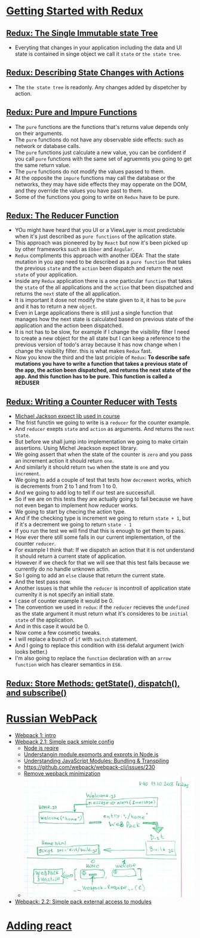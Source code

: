 # [Getting Started with Redux](https://egghead.io/courses/getting-started-with-redux)
## [Redux: The Single Immutable state Tree](https://egghead.io/lessons/react-redux-the-single-immutable-state-tree)
- Everyting that changes in your application including the data and UI state is contained in singe object we call it `state` or `the state tree`.
## [Redux: Describing State Changes with Actions](https://egghead.io/lessons/react-redux-describing-state-changes-with-actions)
- The `the state tree` is readonly. Any changes added by dispetcher by action.
## [Redux: Pure and Impure Functions](https://egghead.io/lessons/react-redux-pure-and-impure-functions)
- The `pure` functions are the functions that's returns value depends only on their arguments.
- The `pure` functions do not have any observable side effects: such as network or database calls.
- The `pure` functions just calculate a new value, you can be confident if you call `pure` functions with the same set of agruemnts you going to get the same return value.
- The `pure` functions do not modify the values passed to them.
- At the opposite the `impure` functions may call the database or the networks, they may have side effects they may opperate on the DOM, and they override the values you have past to them.
- Some of the functions you going to write on `Redux` have to be pure.
## [Redux: The Reducer Function](https://egghead.io/lessons/react-redux-the-reducer-function)
- YOu might have heard that you UI or a ViewLayer is most predictable when it's just described as `pure functions` of the aplication state.
- This approach was pioneered by by `React` but now it's been picked up by other frameworks such as `Ebber` and `Angular`.
- `Redux` compliments this approach with another IDEA: That the state mutation in you app need to be described as a `pure function` that takes the previous `state` and the `action` been dispatch and return the next `state` of your application.
- Inside any `Redux` application there is a one particular `function` that takes the `state` of the all applications and the `action` that been dispatched and returns the `next` state of the all application.
- It is important it dose not modify the state given to it, it has to be `pure` and it has to return a new `object`.
- Even in Large applications there is still just a single function that manages how the next state is calculated based on previous state of the application and the action been dispatched.
- It is not has to be slow, for example if I change the visibility filter I need to create a new object for the all state but I can keep a reference to the previous version of todo's array because it has now change when I change the visibility filter. this is what makes `Redux` fast.
- Now you know the third and the last priciple of `Redux`: **To describe safe mutations you have to write a function that takes a previous state of the app, the action been dispatched, and returns the next state of the app. And this function has to be pure. This function is called a REDUSER**

## [Redux: Writing a Counter Reducer with Tests](https://egghead.io/lessons/react-redux-writing-a-counter-reducer-with-tests)
- [Michael Jackson expect lib used in course](https://github.com/mjackson/expect)
- The frist functin we going to write is a `reducer` for the counter example.
- And `reducer` exepts `state` and `action` as arguments. And returns the `next state`.
- But before we shall jump into implementation we going to make cirtain assertions. Using Michel Jeackson expect library.
- We going assert that when the state of the counter is `zero` and you pass an increment action it should return `one`.
- And similarly it should return `two` when the state is `one` and you `increment`.
- We going to add a couple of test that tests how `decrement` works, which is decrements from 2 to 1 and from 1 to 0.
- And we going to add log to tell if our test are successfull.
- So if we are on this tests they are actually going to fail because we have not even began to implement how reducer works.
- We going to start by checing the action type.
- And if the checking type is increment we going to return `state + 1`, but if it's a decrement we going to return `state - 1`
- If you run the test we will find that this is enough to get them to pass.
- How ever there still some falls in our current implementation, of the counter `reducer`.
- For example I think that: If we dispatch an action that it is not understand it should return a current state of application. 
- However if we check for that we will see that this test fails because we currently do no handle unknown actin.
- So I going to add an `else` clause that return the current state.
- And the test pass now.
- Another issues is that while the `reducer` is incontroll of application state currenlty it is not specify an initiall state.
- I case of counter example it would be 0.
- The convention we used in `redux`: if the `reducer` recieves the `undefined` as the state argument it must return what it's consideres to be `initial state` of the application.
- And in this case it would be 0.
- Now come a few cosmetic tweaks.
- I will replace a bunch of `if` with `switch` statement.
- And I going to replace this condition with  `ES6` defalut argument (wich looks better.)
- I'm also going to replace the `function` declaration with an `arrow function` wich has clearer semantics in `ES6`.


## [Redux: Store Methods: getState(), dispatch(), and subscribe()](https://egghead.io/lessons/react-redux-store-methods-getstate-dispatch-and-subscribe)


# [Russian WebPack](http://learn.javascript.ru/screencast/webpack)
- [Webpack 1: intro](https://youtu.be/kLMjOd-x0aQ)
- [Webpack 2.1: Simple pack smiple config](https://youtu.be/DJSZKf9GkUs)
    - [Node js reqire](https://www.w3schools.com/nodejs/nodejs_modules.asp)
    - [Understangin module.expmorts and exprots in Node.js](https://www.sitepoint.com/understanding-module-exports-exports-node-js/)
    - [Understanding JavaScript Modules: Bundling & Transpiling](https://www.sitepoint.com/javascript-modules-bundling-transpiling/)
    - https://github.com/webpack/webpack-cli/issues/230
    - [Remove wepback minimization](https://github.com/webpack/webpack/issues/6619)
    - ![Shcheme of this 2.1 module](scans/webpack2_1.jpg?raw=true "Shcheme of this 2.1 module")
- [Webpack: 2.2: Simple pack external access to modules](https://youtu.be/AUS-QEp4NUo)



# [Adding react](https://maxfarseer.gitbooks.io/react-course-ru/content/podklyuchaem_react.html)